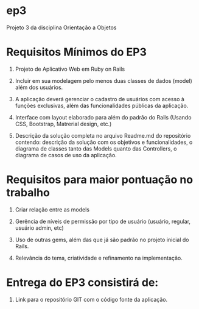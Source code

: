 # ep3

Projeto 3 da disciplina Orientação a Objetos

# Requisitos Mínimos do EP3
  
1. Projeto de Aplicativo Web em Ruby on Rails

1. Incluir em sua modelagem pelo menos duas classes de dados (model) além dos usuários.

1. A aplicação deverá gerenciar o cadastro de usuários com acesso à funções exclusivas, além das funcionalidades públicas da aplicação.

1. Interface com layout elaborado para além do padrão do Rails (Usando CSS, Bootstrap, Matrerial design, etc.)

1. Descrição da solução completa no arquivo Readme.md do repositório contendo: descrição da solução com os objetivos e funcionalidades, o diagrama de classes tanto das Models quanto das Controllers, o diagrama de casos de uso da aplicação.

 
# Requisitos para maior pontuação no trabalho

1. Criar relação entre as models

1. Gerência de níveis de permissão por tipo de usuário (usuário, regular, usuário admin, etc)

1. Uso de outras gems, além das que já são padrão no projeto inicial do Rails.

1. Relevância do tema, criatividade e refinamento na implementação.


# Entrega do EP3 consistirá de:

1. Link para o repositório GIT com o código fonte da aplicação.